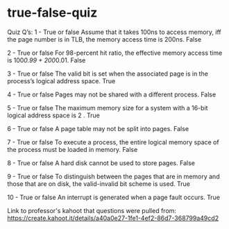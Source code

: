 # true-false-quiz

Quiz Q’s:
1 - True or false
Assume that it takes 100ns to access memory, iff the page number is in TLB, the memory access time is 200ns.
False

2 - True or false
For 98-percent hit ratio, the effective memory access time is 100*0.99 + 200*0.01.
False

3 - True or false
The valid bit is set when the associated page is in the process’s logical address space.
True

4 - True or false
Pages may not be shared with a different process.
False

5 - True or false
The maximum memory size for a system with a 16-bit logical address space is 2 .
True

6 - True or false
A page table may not be split into pages.
False 

7 - True or false
To execute a process, the entire logical memory space of the process must be loaded in memory.
False

8 - True or false
A hard disk cannot be used to store pages.
False

9 - True or false
To distinguish between the pages that are in memory and those that are on disk, the valid-invalid bit scheme is used.
True

10 - True or false
An interrupt is generated when a page fault occurs.
True

Link to professor's kahoot that questions were pulled from: 
https://create.kahoot.it/details/a40a0e27-1fe1-4ef2-86d7-368799a49cd2